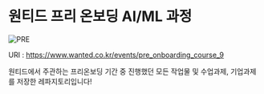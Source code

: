 # 원티드 프리 온보딩 AI/ML 과정

![PRE](https://user-images.githubusercontent.com/60643348/159451532-0eb09922-18bc-42eb-85b0-d71752fbe79a.png)

URI : https://www.wanted.co.kr/events/pre_onboarding_course_9

원티드에서 주관하는 프리온보딩 기간 중 진행했던 모든 작업물 및 수업과제, 기업과제를 저장한 레파지토리입니다!
